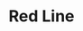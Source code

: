 ---
title: Red Line
title_zh: 紅綫
route_sign: [R]
branch_line: false
stations:
  - station_code: [R2]
    name: Miraibridge
    name_zh: 美來橋
    transfer: 
      - route_sign: [C,S]
    first_station: true
  - station_code: [R3]
    name: Fhoenix Hill
    name_zh: 飛利斯山
  - station_code: [R4]
    name: Paradise Falls
    name_zh: 仙境瀑布
    transfer: 
      - route_sign: [B]
  - station_code: [R5]
    name: Under the Falls
    name_zh: 瀑布下
    transfer: 
      - route_sign: [W,P]
  - station_code: [R6]
    name: Downtown Core
    name_zh: 市中心
    transfer: 
      - route_sign: [G,W]
  - station_code: [R7]
    name: Cavehaven
    name_zh: 旗喜雲
    transfer: 
      - route_sign: [G,P]
  - station_code: [R8]
    name: Dimension Hill
    name_zh: 維度山
    last_station: true
custom_style: table{margin:0 auto}.station-code-bg-first{background-image:url(/img/bg/redline.png);background-repeat:no-repeat;background-size:7px 50%;background-position:62px bottom}.station-code-bg{background-image:url(/img/bg/redline.png);background-repeat:no-repeat;background-size:7px 101%;background-position:62px}.station-code-bg-last{background-image:url(/img/bg/redline.png);background-repeat:no-repeat;background-size:7px 50%;background-position:62px top}
weight: 1
---